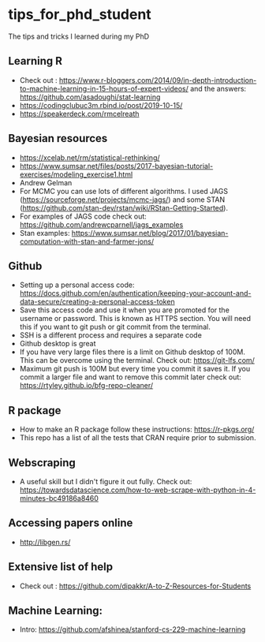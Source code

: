 # tips_for_phd_student
 The tips and tricks I learned during my PhD

## Learning R
- Check out : https://www.r-bloggers.com/2014/09/in-depth-introduction-to-machine-learning-in-15-hours-of-expert-videos/ and the answers: https://github.com/asadoughi/stat-learning
- https://codingclubuc3m.rbind.io/post/2019-10-15/
- https://speakerdeck.com/rmcelreath

## Bayesian resources
- https://xcelab.net/rm/statistical-rethinking/
- https://www.sumsar.net/files/posts/2017-bayesian-tutorial-exercises/modeling_exercise1.html
- Andrew Gelman
- For MCMC you can use lots of different algorithms. I used JAGS (https://sourceforge.net/projects/mcmc-jags/) and some STAN (https://github.com/stan-dev/rstan/wiki/RStan-Getting-Started). 
- For examples of JAGS code check out: https://github.com/andrewcparnell/jags_examples
- Stan examples: https://www.sumsar.net/blog/2017/01/bayesian-computation-with-stan-and-farmer-jons/


## Github
- Setting up a personal access code: https://docs.github.com/en/authentication/keeping-your-account-and-data-secure/creating-a-personal-access-token
- Save this access code and use it when you are promoted for the username or password. This is known as HTTPS section. You will need this if you want to git push or git commit from the terminal.
- SSH is a different process and requires a separate code
- Github desktop is great
- If you have very large files there is a limit on Github desktop of 100M. This can be overcome using the terminal. Check out: https://git-lfs.com/
- Maximum git push is 100M but every time you commit it saves it. If you commit a larger file and want to remove this commit later check out:
https://rtyley.github.io/bfg-repo-cleaner/

## R package
- How to make an R package follow these instructions: https://r-pkgs.org/ 
- This repo has a list of all the tests that CRAN require prior to submission.

## Webscraping
- A useful skill but I didn't figure it out fully. Check out: https://towardsdatascience.com/how-to-web-scrape-with-python-in-4-minutes-bc49186a8460

## Accessing papers online
- http://libgen.rs/

## Extensive list of help
- Check out : https://github.com/dipakkr/A-to-Z-Resources-for-Students

## Machine Learning:
- Intro: https://github.com/afshinea/stanford-cs-229-machine-learning